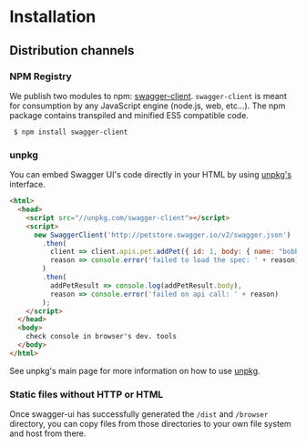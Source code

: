 # Installation

## Distribution channels

### NPM Registry

We publish two modules to npm: [swagger-client](https://www.npmjs.com/package/swagger-client).
`swagger-client` is meant for consumption by any JavaScript engine (node.js, web, etc...).
The npm package contains transpiled and minified ES5 compatible code.

```shell script
 $ npm install swagger-client
``` 

### unpkg

You can embed Swagger UI's code directly in your HTML by using [unpkg's](https://unpkg.com/) interface.

```html
<html>
  <head>
    <script src="//unpkg.com/swagger-client"></script>
    <script>
      new SwaggerClient('http://petstore.swagger.io/v2/swagger.json')
        .then(
          client => client.apis.pet.addPet({ id: 1, body: { name: "bobby" } }),
          reason => console.error('failed to load the spec: ' + reason)
        )
        .then(
          addPetResult => console.log(addPetResult.body),
          reason => console.error('failed on api call: ' + reason)
        );
    </script>
  </head>
  <body>
    check console in browser's dev. tools
  </body>
</html>
```

See unpkg's main page for more information on how to use [unpkg](https://unpkg.com/).

### Static files without HTTP or HTML

Once swagger-ui has successfully generated the `/dist` and `/browser` directory, 
you can copy files from those directories to your own file system and host from there.
